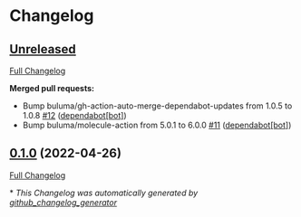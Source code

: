 # Changelog

## [Unreleased](https://github.com/buluma/ansible-role-checkmk_agent/tree/HEAD)

[Full Changelog](https://github.com/buluma/ansible-role-checkmk_agent/compare/0.1.0...HEAD)

**Merged pull requests:**

- Bump buluma/gh-action-auto-merge-dependabot-updates from 1.0.5 to 1.0.8 [\#12](https://github.com/buluma/ansible-role-checkmk_agent/pull/12) ([dependabot[bot]](https://github.com/apps/dependabot))
- Bump buluma/molecule-action from 5.0.1 to 6.0.0 [\#11](https://github.com/buluma/ansible-role-checkmk_agent/pull/11) ([dependabot[bot]](https://github.com/apps/dependabot))

## [0.1.0](https://github.com/buluma/ansible-role-checkmk_agent/tree/0.1.0) (2022-04-26)

[Full Changelog](https://github.com/buluma/ansible-role-checkmk_agent/compare/f1e6b0fe4592e29bce678d4b8029a6b9e81608b9...0.1.0)



\* *This Changelog was automatically generated by [github_changelog_generator](https://github.com/github-changelog-generator/github-changelog-generator)*
